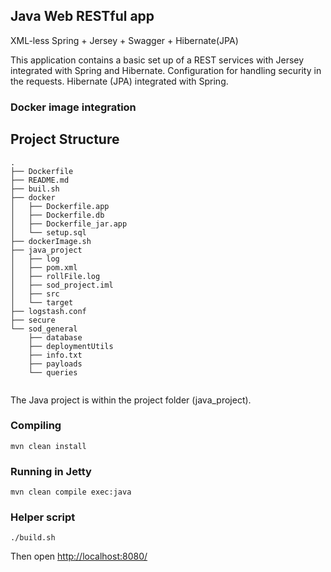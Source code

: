 ## Java Web RESTful app
XML-less Spring + Jersey + Swagger + Hibernate(JPA)

This application contains a basic set up of a REST services with Jersey integrated with Spring and Hibernate. 
Configuration for handling security in the requests. 
Hibernate (JPA) integrated with Spring.  

### Docker image integration 



Project Structure
---------
```
.
├── Dockerfile
├── README.md
├── buil.sh
├── docker
│   ├── Dockerfile.app
│   ├── Dockerfile.db
│   ├── Dockerfile_jar.app
│   └── setup.sql
├── dockerImage.sh
├── java_project
│   ├── log
│   ├── pom.xml
│   ├── rollFile.log
│   ├── sod_project.iml
│   ├── src
│   └── target
├── logstash.conf
├── secure
└── sod_general
    ├── database
    ├── deploymentUtils
    ├── info.txt
    ├── payloads
    └── queries
	
```

The Java project is within the project folder (java_project).
	
### Compiling
	mvn clean install 

### Running in Jetty
	mvn clean compile exec:java

### Helper script
    ./build.sh

Then open <http://localhost:8080/> 

